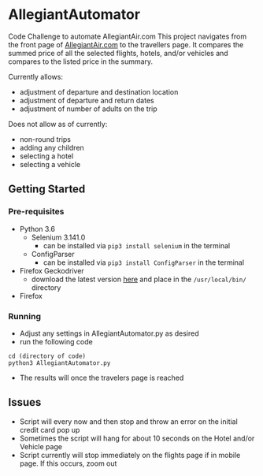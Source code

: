 # AllegiantAutomator
Code Challenge to automate AllegiantAir.com
This project navigates from the front page of [AllegiantAir.com](allegiantair.com) to the travellers page. It compares the summed price of all the selected flights, hotels, and/or vehicles and compares to the listed price in the summary.

Currently allows:
* adjustment of departure and destination location
* adjustment of departure and return dates
* adjustment of number of adults on the trip 

Does not allow as of currently:
* non-round trips
* adding any children
* selecting a hotel
* selecting a vehicle

## Getting Started

### Pre-requisites
* Python 3.6
  * Selenium 3.141.0
    * can be installed via 
```pip3 install selenium``` in the terminal
  * ConfigParser
     * can be installed via 
    ```pip3 install ConfigParser``` in the terminal
* Firefox Geckodriver
  * download the latest version [here](https://github.com/mozilla/geckodriver/releases) and place in the ```/usr/local/bin/``` directory
* Firefox

### Running
* Adjust any settings in AllegiantAutomator.py as desired
* run the following code
```
cd (directory of code)
python3 AllegiantAutomator.py
```
* The results will once the travelers page is reached

## Issues
* Script will every now and then stop and throw an error on the initial credit card pop up
* Sometimes the script will hang for about 10 seconds on the Hotel and/or Vehicle page
* Script currently will stop immediately on the flights page if in mobile page. If this occurs, zoom out
